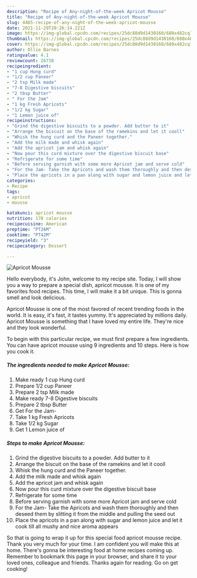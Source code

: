 ```yaml
---
description: "Recipe of Any-night-of-the-week Apricot Mousse"
title: "Recipe of Any-night-of-the-week Apricot Mousse"
slug: 4465-recipe-of-any-night-of-the-week-apricot-mousse
date: 2021-11-29T20:26:14.221Z
image: https://img-global.cpcdn.com/recipes/25dc88d9d1430160/680x482cq70/apricot-mousse-recipe-main-photo.jpg
thumbnail: https://img-global.cpcdn.com/recipes/25dc88d9d1430160/680x482cq70/apricot-mousse-recipe-main-photo.jpg
cover: https://img-global.cpcdn.com/recipes/25dc88d9d1430160/680x482cq70/apricot-mousse-recipe-main-photo.jpg
author: Ollie Barnes
ratingvalue: 4.1
reviewcount: 26738
recipeingredient:
- "1 cup Hung curd"
- "1/2 cup Paneer"
- "2 tsp Milk made"
- "7-8 Digestive biscuits"
- "2 tbsp Butter"
- " For the Jam"
- "1 kg Fresh Apricots"
- "1/2 kg Sugar"
- "1 Lemon juice of"
recipeinstructions:
- "Grind the digestive biscuits to a powder. Add butter to it"
- "Arrange the biscuit on the base of the ramekins and let it cooll"
- "Whisk the hung curd and the Paneer together."
- "Add the milk made and whisk again"
- "Add the apricot jam and whisk again"
- "Now pour this curd mixture over the digestive biscuit base"
- "Refrigerate for some time"
- "Before serving garnish with some more Apricot jam and serve cold"
- "For the Jam- Take the Apricots and wash them thoroughly and then deseed them by slitting it from the middle and pulling the seed out"
- "Place the apricots in a pan along with sugar and lemon juice and let it cook till all mushy and nice aroma appears"
categories:
- Recipe
tags:
- apricot
- mousse

katakunci: apricot mousse 
nutrition: 178 calories
recipecuisine: American
preptime: "PT26M"
cooktime: "PT42M"
recipeyield: "3"
recipecategory: Dessert

---
```



![Apricot Mousse](https://img-global.cpcdn.com/recipes/25dc88d9d1430160/680x482cq70/apricot-mousse-recipe-main-photo.jpg)

Hello everybody, it's John, welcome to my recipe site. Today, I will show you a way to prepare a special dish, apricot mousse. It is one of my favorites food recipes. This time, I will make it a bit unique. This is gonna smell and look delicious.

Apricot Mousse is one of the most favored of recent trending foods in the world. It is easy, it's fast, it tastes yummy. It's appreciated by millions daily. Apricot Mousse is something that I have loved my entire life. They're nice and they look wonderful.




To begin with this particular recipe, we must first prepare a few ingredients. You can have apricot mousse using 9 ingredients and 10 steps. Here is how you cook it.

<!--inarticleads1-->

##### The ingredients needed to make Apricot Mousse:

1. Make ready 1 cup Hung curd
1. Prepare 1/2 cup Paneer
1. Prepare 2 tsp Milk made
1. Make ready 7-8 Digestive biscuits
1. Prepare 2 tbsp Butter
1. Get  For the Jam-
1. Take 1 kg Fresh Apricots
1. Take 1/2 kg Sugar
1. Get 1 Lemon juice of




<!--inarticleads2-->

##### Steps to make Apricot Mousse:

1. Grind the digestive biscuits to a powder. Add butter to it
1. Arrange the biscuit on the base of the ramekins and let it cooll
1. Whisk the hung curd and the Paneer together.
1. Add the milk made and whisk again
1. Add the apricot jam and whisk again
1. Now pour this curd mixture over the digestive biscuit base
1. Refrigerate for some time
1. Before serving garnish with some more Apricot jam and serve cold
1. For the Jam- Take the Apricots and wash them thoroughly and then deseed them by slitting it from the middle and pulling the seed out
1. Place the apricots in a pan along with sugar and lemon juice and let it cook till all mushy and nice aroma appears




So that is going to wrap it up for this special food apricot mousse recipe. Thank you very much for your time. I am confident you will make this at home. There's gonna be interesting food at home recipes coming up. Remember to bookmark this page in your browser, and share it to your loved ones, colleague and friends. Thanks again for reading. Go on get cooking!
